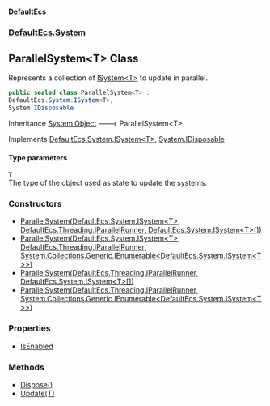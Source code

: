 #### [DefaultEcs](./index.md 'index')
### [DefaultEcs.System](./DefaultEcs-System.md 'DefaultEcs.System')
## ParallelSystem&lt;T&gt; Class
Represents a collection of [ISystem&lt;T&gt;](./DefaultEcs-System-ISystem-T-.md 'DefaultEcs.System.ISystem&lt;T&gt;') to update in parallel.  
```csharp
public sealed class ParallelSystem<T> :
DefaultEcs.System.ISystem<T>,
System.IDisposable
```
Inheritance [System.Object](https://docs.microsoft.com/en-us/dotnet/api/System.Object 'System.Object') &#129106; ParallelSystem&lt;T&gt;  

Implements [DefaultEcs.System.ISystem&lt;](./DefaultEcs-System-ISystem-T-.md 'DefaultEcs.System.ISystem&lt;T&gt;')[T](#DefaultEcs-System-ParallelSystem-T--T 'DefaultEcs.System.ParallelSystem&lt;T&gt;.T')[&gt;](./DefaultEcs-System-ISystem-T-.md 'DefaultEcs.System.ISystem&lt;T&gt;'), [System.IDisposable](https://docs.microsoft.com/en-us/dotnet/api/System.IDisposable 'System.IDisposable')  
#### Type parameters
<a name='DefaultEcs-System-ParallelSystem-T--T'></a>
`T`  
The type of the object used as state to update the systems.  
  
### Constructors
- [ParallelSystem(DefaultEcs.System.ISystem&lt;T&gt;, DefaultEcs.Threading.IParallelRunner, DefaultEcs.System.ISystem&lt;T&gt;[])](./DefaultEcs-System-ParallelSystem-T--ParallelSystem(DefaultEcs-System-ISystem-T-_DefaultEcs-Threading-IParallelRunner_DefaultEcs-System-ISystem-T---).md 'DefaultEcs.System.ParallelSystem&lt;T&gt;.ParallelSystem(DefaultEcs.System.ISystem&lt;T&gt;, DefaultEcs.Threading.IParallelRunner, DefaultEcs.System.ISystem&lt;T&gt;[])')
- [ParallelSystem(DefaultEcs.System.ISystem&lt;T&gt;, DefaultEcs.Threading.IParallelRunner, System.Collections.Generic.IEnumerable&lt;DefaultEcs.System.ISystem&lt;T&gt;&gt;)](./DefaultEcs-System-ParallelSystem-T--ParallelSystem(DefaultEcs-System-ISystem-T-_DefaultEcs-Threading-IParallelRunner_System-Collections-Generic-IEnumerable-DefaultEcs-System-ISystem-T--).md 'DefaultEcs.System.ParallelSystem&lt;T&gt;.ParallelSystem(DefaultEcs.System.ISystem&lt;T&gt;, DefaultEcs.Threading.IParallelRunner, System.Collections.Generic.IEnumerable&lt;DefaultEcs.System.ISystem&lt;T&gt;&gt;)')
- [ParallelSystem(DefaultEcs.Threading.IParallelRunner, DefaultEcs.System.ISystem&lt;T&gt;[])](./DefaultEcs-System-ParallelSystem-T--ParallelSystem(DefaultEcs-Threading-IParallelRunner_DefaultEcs-System-ISystem-T---).md 'DefaultEcs.System.ParallelSystem&lt;T&gt;.ParallelSystem(DefaultEcs.Threading.IParallelRunner, DefaultEcs.System.ISystem&lt;T&gt;[])')
- [ParallelSystem(DefaultEcs.Threading.IParallelRunner, System.Collections.Generic.IEnumerable&lt;DefaultEcs.System.ISystem&lt;T&gt;&gt;)](./DefaultEcs-System-ParallelSystem-T--ParallelSystem(DefaultEcs-Threading-IParallelRunner_System-Collections-Generic-IEnumerable-DefaultEcs-System-ISystem-T--).md 'DefaultEcs.System.ParallelSystem&lt;T&gt;.ParallelSystem(DefaultEcs.Threading.IParallelRunner, System.Collections.Generic.IEnumerable&lt;DefaultEcs.System.ISystem&lt;T&gt;&gt;)')
### Properties
- [IsEnabled](./DefaultEcs-System-ParallelSystem-T--IsEnabled.md 'DefaultEcs.System.ParallelSystem&lt;T&gt;.IsEnabled')
### Methods
- [Dispose()](./DefaultEcs-System-ParallelSystem-T--Dispose().md 'DefaultEcs.System.ParallelSystem&lt;T&gt;.Dispose()')
- [Update(T)](./DefaultEcs-System-ParallelSystem-T--Update(T).md 'DefaultEcs.System.ParallelSystem&lt;T&gt;.Update(T)')

